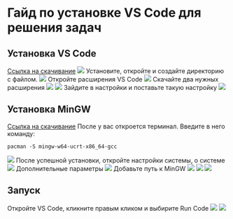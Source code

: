 # Гайд по установке VS Code для решения задач
## Установка VS Code
[Ссылка на скачивание](https://code.visualstudio.com/download)
![](step0.jpg)
Установите, откройте и создайте директорию с файлом.
![](step1.jpg)
Откройте расширения VS Code
![](step2.jpg)
Скачайте два нужных расширения
![](step3.jpg)
![](step4.jpg)
Зайдите в настройки и поставьте такую настройку
![](step5.jpg)

## Установка MinGW
[Ссылка на скачивание](https://www.msys2.org/)
После у вас откроется терминал. Введите в него команду:
```
pacman -S mingw-w64-ucrt-x86_64-gcc
```
![](step6.jpg)
После успешной установки, откройте настройки системы, о системе
![](step7.jpg)
Дополнительные параметры
![](step8.jpg)
Добавьте путь к MinGW
![](step9.jpg)
![](step10.jpg)
![](step11.jpg)
## Запуск
Откройте VS Code, кликните правым кликом и выбирите Run Code
![](step12.jpg)
![](step13.jpg)



